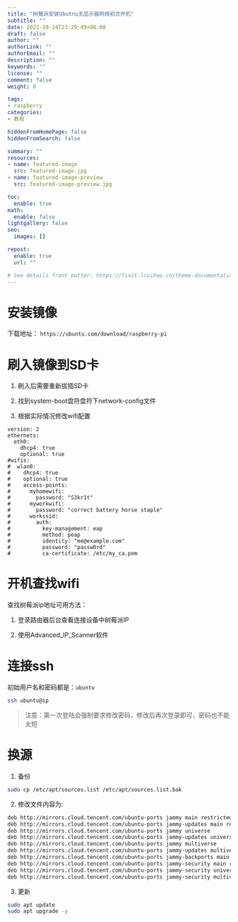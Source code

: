 ```yaml
---
title: "树莓派安装Ubutnu无显示器网络初次开机"
subtitle: ""
date: 2022-10-24T23:29:49+08:00
draft: false
author: ""
authorLink: ""
authorEmail: ""
description: ""
keywords: ""
license: ""
comment: false
weight: 0

tags:
- raspberry
categories:
- 教程

hiddenFromHomePage: false
hiddenFromSearch: false

summary: ""
resources:
- name: featured-image
  src: featured-image.jpg
- name: featured-image-preview
  src: featured-image-preview.jpg

toc:
  enable: true
math:
  enable: false
lightgallery: false
seo:
  images: []

repost:
  enable: true
  url: ""

# See details front matter: https://fixit.lruihao.cn/theme-documentation-content/#front-matter
---
```


<!--more-->
# 安装镜像

下载地址： `https://ubuntu.com/download/raspberry-pi`

# 刷入镜像到SD卡

1. 刷入后需要重新拔插SD卡

2. 找到system-boot盘符盘符下network-config文件

3. 根据实际情况修改wifi配置
```yanl
version: 2
ethernets:
  eth0:
    dhcp4: true
    optional: true
#wifis:
#  wlan0:
#    dhcp4: true
#    optional: true
#    access-points:
#      myhomewifi:
#        password: "S3kr1t"
#      myworkwifi:
#        password: "correct battery horse staple"
#      workssid:
#        auth:
#          key-management: eap
#          method: peap
#          identity: "me@example.com"
#          password: "passw0rd"
#          ca-certificate: /etc/my_ca.pem
```

# 开机查找wifi

查找树莓派ip地址可用方法：

1. 登录路由器后台查看连接设备中树莓派IP

2. 使用Advanced_IP_Scanner软件

# 连接ssh
初始用户名和密码都是：`ubuntu`

```bash
ssh ubuntu@ip
```

> 注意：第一次登陆会强制要求修改密码，修改后再次登录即可，密码也不能太短

# 换源

1. 备份

```bash
sudo cp /etc/apt/sources.list /etc/apt/sources.list.bak
```

2. 修改文件内容为:

```txt
deb http://mirrors.cloud.tencent.com/ubuntu-ports jammy main restricted
deb http://mirrors.cloud.tencent.com/ubuntu-ports jammy-updates main restricted
deb http://mirrors.cloud.tencent.com/ubuntu-ports jammy universe
deb http://mirrors.cloud.tencent.com/ubuntu-ports jammy-updates universe
deb http://mirrors.cloud.tencent.com/ubuntu-ports jammy multiverse
deb http://mirrors.cloud.tencent.com/ubuntu-ports jammy-updates multiverse
deb http://mirrors.cloud.tencent.com/ubuntu-ports jammy-backports main restricted universe multiverse
deb http://mirrors.cloud.tencent.com/ubuntu-ports jammy-security main restricted
deb http://mirrors.cloud.tencent.com/ubuntu-ports jammy-security universe
deb http://mirrors.cloud.tencent.com/ubuntu-ports jammy-security multiverse
```

3. 更新
```bash
sudo apt update
sudo apt upgrade -y
```
